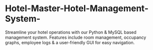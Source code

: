 # Hotel-Master-Hotel-Management-System-
 Streamline your hotel operations with our Python &amp; MySQL based management system. Features include room management, occupancy graphs, employee logs &amp; a user-friendly GUI for easy navigation.
